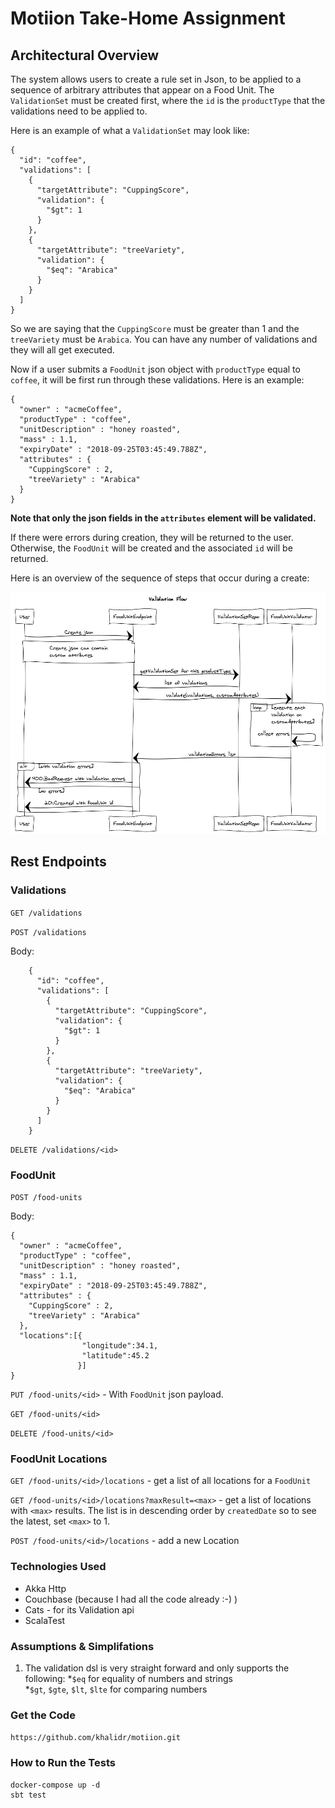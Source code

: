 
# Motiion Take-Home Assignment

## Architectural Overview

The system allows users to create a rule set in Json, to be applied to a sequence of arbitrary attributes that appear on a Food Unit. The `ValidationSet` must be created first, where the `id` is the `productType`
that the validations need to be applied to.

Here is an example of what a `ValidationSet` may look like:

```
{
  "id": "coffee",
  "validations": [
    {
      "targetAttribute": "CuppingScore",
      "validation": {
        "$gt": 1
      }
    },
    {
      "targetAttribute": "treeVariety",
      "validation": {
        "$eq": "Arabica"
      }
    }
  ]
}
```

So we are saying that the `CuppingScore` must be greater than 1 and the `treeVariety` must be `Arabica`.  You can have any number of validations and they will all get executed.

Now if a user submits a `FoodUnit` json object with `productType` equal to `coffee`, it will be first run through these validations.  Here is an example:

```
{
  "owner" : "acmeCoffee",
  "productType" : "coffee",
  "unitDescription" : "honey roasted",
  "mass" : 1.1,
  "expiryDate" : "2018-09-25T03:45:49.788Z",
  "attributes" : {
    "CuppingScore" : 2,
    "treeVariety" : "Arabica"
  }
}
```

**Note that only the json fields in the `attributes` element will be validated.**

If there were errors during creation, they will be returned to the user. Otherwise, the `FoodUnit` will be created and the associated `id` will be returned.


Here is an overview of the sequence of steps that occur during a create:

![Validation Flow](Validation%20Flow.png "Creation Flow")

## Rest Endpoints
### Validations
`GET /validations`

`POST /validations`

Body:
```
    {
      "id": "coffee",
      "validations": [
        {
          "targetAttribute": "CuppingScore",
          "validation": {
            "$gt": 1
          }
        },
        {
          "targetAttribute": "treeVariety",
          "validation": {
            "$eq": "Arabica"
          }
        }
      ]
    }
```

`DELETE /validations/<id>`

### FoodUnit

`POST /food-units`

Body:
```
{
  "owner" : "acmeCoffee",
  "productType" : "coffee",
  "unitDescription" : "honey roasted",
  "mass" : 1.1,
  "expiryDate" : "2018-09-25T03:45:49.788Z",
  "attributes" : {
    "CuppingScore" : 2,
    "treeVariety" : "Arabica"
  },
  "locations":[{
                "longitude":34.1,
                "latitude":45.2
               }]
}
```

`PUT /food-units/<id>` - With `FoodUnit` json payload.

`GET /food-units/<id>`

`DELETE /food-units/<id>`

### FoodUnit Locations

`GET /food-units/<id>/locations` - get a list of all locations for a `FoodUnit`

`GET /food-units/<id>/locations?maxResult=<max>` - get a list of locations with `<max>` results.  The list is in descending order by `createdDate` so to see the latest, set `<max>` to 1.

`POST /food-units/<id>/locations` - add a new Location 


### Technologies Used
- Akka Http
- Couchbase (because I had all the code already :-) )
- Cats - for its Validation api
- ScalaTest

### Assumptions & Simplifations
1. The validation dsl is very straight forward and only supports the following:
  *`$eq` for equality of numbers and strings   
  *`$gt`, `$gte`, `$lt`, `$lte` for comparing numbers 
    




### Get the Code
`https://github.com/khalidr/motiion.git`

### How to Run the Tests

```
docker-compose up -d
sbt test
```

